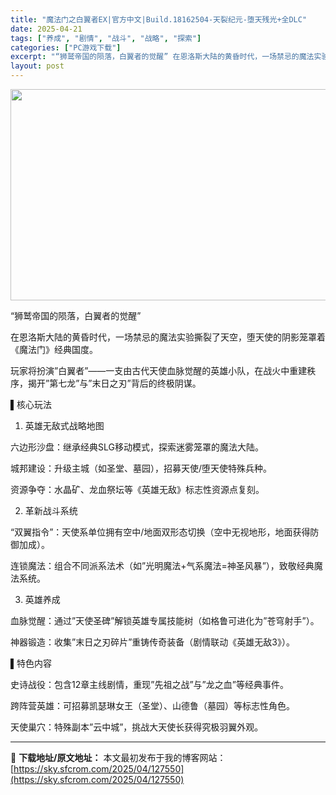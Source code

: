 ```yaml
---
title: "魔法门之白翼者EX|官方中文|Build.18162504-天裂纪元-堕天残光+全DLC"
date: 2025-04-21
tags: ["养成", "剧情", "战斗", "战略", "探索"]
categories: ["PC游戏下载"]
excerpt: "“狮鹫帝国的陨落，白翼者的觉醒” 在恩洛斯大陆的黄昏时代，一场禁忌的魔法实验撕裂了天空，堕天使的阴影笼罩着《魔法门》经典国度。 玩家将扮演”白翼者”——一支由古代天使血脉觉醒的英雄小队，在战火中重建秩序，揭开”第七龙”与”末日之刃”背后的终极阴谋。 ▌核心玩法 1. 英雄无敌式战略地图 六边形沙盘：&hellip;"
layout: post
---
```


<img class="aligncenter size-full wp-image-127559" src="https://sky.sfcrom.com/wp-content/uploads/2025/04/2025042109524122.webp" alt="" width="600" height="338" />

“狮鹫帝国的陨落，白翼者的觉醒”

在恩洛斯大陆的黄昏时代，一场禁忌的魔法实验撕裂了天空，堕天使的阴影笼罩着《魔法门》经典国度。

玩家将扮演”白翼者”——一支由古代天使血脉觉醒的英雄小队，在战火中重建秩序，揭开”第七龙”与”末日之刃”背后的终极阴谋。

▌核心玩法
1. 英雄无敌式战略地图

六边形沙盘：继承经典SLG移动模式，探索迷雾笼罩的魔法大陆。

城邦建设：升级主城（如圣堂、墓园），招募天使/堕天使特殊兵种。

资源争夺：水晶矿、龙血祭坛等《英雄无敌》标志性资源点复刻。

2. 革新战斗系统

“双翼指令”：天使系单位拥有空中/地面双形态切换（空中无视地形，地面获得防御加成）。

连锁魔法：组合不同派系法术（如”光明魔法+气系魔法=神圣风暴”），致敬经典魔法系统。

3. 英雄养成

血脉觉醒：通过”天使圣碑”解锁英雄专属技能树（如格鲁可进化为”苍穹射手”）。

神器锻造：收集”末日之刃碎片”重铸传奇装备（剧情联动《英雄无敌3》）。

▌特色内容

史诗战役：包含12章主线剧情，重现”先祖之战”与”龙之血”等经典事件。

跨阵营英雄：可招募凯瑟琳女王（圣堂）、山德鲁（墓园）等标志性角色。

天使巢穴：特殊副本”云中城”，挑战大天使长获得究极羽翼外观。

---
📖 **下载地址/原文地址：** 本文最初发布于我的博客网站：[https://sky.sfcrom.com/2025/04/127550](https://sky.sfcrom.com/2025/04/127550)
